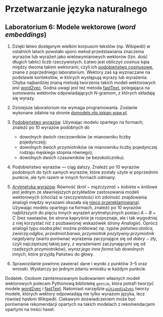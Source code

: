 # Przetwarzanie języka naturalnego
## Laboratorium 6: Modele wektorowe (*word embeddings*)

1. Dzięki łatwo dostępnym wielkim korpusom tekstów
(np. Wikipedii) w ostatnich latach powstało
sporo metod przedstawiania znaczenia wyrazów lub wyrażeń
jako wielowymiarowych wektorów (tzn. dość długich tablic)
liczb rzeczywistych. Łatwo jest obliczyć
cosinus kąta między dwoma takimi wektorami,
czyli ich
[podobieństwo cosinusowe](https://en.wikipedia.org/wiki/Cosine_similarity),
znane z poprzedniego laboratorium.
Wektory zaś są wyznaczane na podstawie kontekstów,
w których występują wyrazy lub wyrażenia.
Chyba najbardziej znaną metodą tworzenia takich modeli wektorowych jest
[word2vec](https://en.wikipedia.org/wiki/Word2vec).
Godna uwagi jest też metoda
[fastText](https://fasttext.cc/),
polegająca na sumowaniu wektorów odpowiadających *N*-gramom,
z których składają się wyrazy.

2. Dzisiejsze laboratorium nie wymaga programowania.
Zostanie wykonane zdalnie na stronie
[dsmodels.nlp.ipipan.waw.pl](http://dsmodels.nlp.ipipan.waw.pl/).

3. [Podobieństwo wyrazów](http://dsmodels.nlp.ipipan.waw.pl/sim2.html).
Używając modelu opartego na formach,
znaleźć po 10 wyrazów podobnych do
    * dowolnych dwóch rzeczowników (w mianowniku liczby pojedynczej);
    * dowolnych dwóch przymiotników (w mianowniku liczby pojedynczej
    rodzaju męskiego stopnia równego);
    * dowolnych dwóch czasowników (w bezokoliczniku).

4. Podobieństwo wyrazów — ciąg dalszy. Znaleźć po 10 wyrazów
podobnych do tych samych wyrazów,
które zostały użyte w poprzednim punkcie,
ale tym razem w innych formach odmiany.

5. [Arytmetyka wyrazów](http://dsmodels.nlp.ipipan.waw.pl/arithmetic.html).
Równość (*król* − *mężczyzna*) + *kobieta* ≈ *królowa*
jest jednym ze sławniejszych przykładów
zastosowania modeli wektorowych
(chociaż w rzeczywistości ich zdolność znajdowania
analogii między wyrazami okazała się
[nieco przereklamowana](https://twitter.com/rikvannoord/status/1132933236756238341)).
Używając modelu opartego na formach,
znaleźć po 10 wyrazów najbliższych
do pięciu innych wyrażeń arytmetycznych postaci *A* − *B* + *C*
(bez nawiasów, bo strona kapryśnie je rozpoznaje,
ale i tak wygodniej z niej korzystać
niż z pozbawionej wskazówek strony *Analogie*).
Oprócz analogii typu *osoba*:*płeć*
można próbować np. typów *państwo*:*stolica*,
*zwierzę*:*odgłos*, *przedmiot*:*barwa*,
*przymiotnik pozytywny*:*przymiotnik negatywny*
(warto porównać wyrażenia zaczynające się od *dobry* − *zły*,
czyli najczęstszej takiej pary,
z wyrażeniami zaczynającymi się od rzadszych przymiotników),
*wyraz*:*jego inna forma* lub dowolnych innych,
które przyjdą Państwu do głowy.

6. Sprawozdanie powinno zawierać dane i wyniki
z punktów 3–5 oraz wnioski. Wystarczy po jednym
zdaniu wniosku w każdym punkcie.

Dodatek. Osobom zainteresowanym budowaniem
własnych modeli wektorowych polecam Pythonową
bibliotekę `gensim`, która potrafi tworzyć modele
[word2vec](https://radimrehurek.com/gensim/models/word2vec.html)
i
[fastText](https://radimrehurek.com/gensim/models/fasttext.html).
Natomiast narzędzie
[`wikipedia2vec`](https://github.com/wikipedia2vec/wikipedia2vec)
tworzy modele, których wektory odpowiadają
nie tylko wyrazom języka, lecz również hasłom Wikipedii.
Ciekawym doświadczeniem może być porównanie
rekomendacji opartych na takich modelach
z rekomendacjami opartymi na treści haseł.
